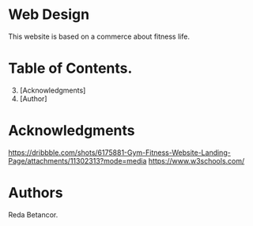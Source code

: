 # Web Design

This website is based on a commerce about fitness life.

# Table of Contents.

3. [Acknowledgments]
4. [Author]

# Acknowledgments

https://dribbble.com/shots/6175881-Gym-Fitness-Website-Landing-Page/attachments/11302313?mode=media
https://www.w3schools.com/

# Authors

Reda Betancor.
